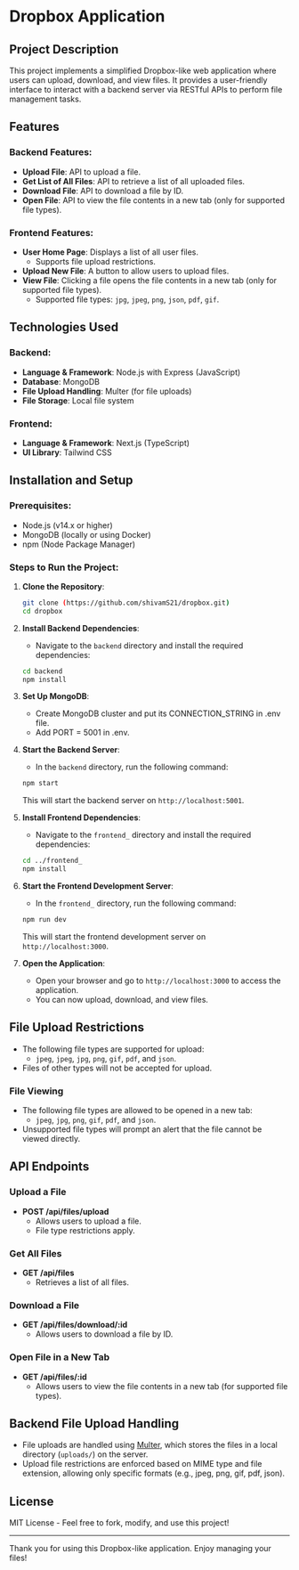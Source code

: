 # Dropbox Application

## Project Description

This project implements a simplified Dropbox-like web application where users can upload, download, and view files. It provides a user-friendly interface to interact with a backend server via RESTful APIs to perform file management tasks.

## Features

### Backend Features:
- **Upload File**: API to upload a file.
- **Get List of All Files**: API to retrieve a list of all uploaded files.
- **Download File**: API to download a file by ID.
- **Open File**: API to view the file contents in a new tab (only for supported file types).

### Frontend Features:
- **User Home Page**: Displays a list of all user files.
  - Supports file upload restrictions.
- **Upload New File**: A button to allow users to upload files.
- **View File**: Clicking a file opens the file contents in a new tab (only for supported file types).
  - Supported file types: `jpg`, `jpeg`, `png`, `json`, `pdf`, `gif`.

## Technologies Used

### Backend:
- **Language & Framework**: Node.js with Express (JavaScript)
- **Database**: MongoDB
- **File Upload Handling**: Multer (for file uploads)
- **File Storage**: Local file system

### Frontend:
- **Language & Framework**: Next.js (TypeScript)
- **UI Library**: Tailwind CSS

## Installation and Setup

### Prerequisites:
- Node.js (v14.x or higher)
- MongoDB (locally or using Docker)
- npm (Node Package Manager)

### Steps to Run the Project:

1. **Clone the Repository**:
    ```bash
    git clone (https://github.com/shivamS21/dropbox.git)
    cd dropbox
    ```

2. **Install Backend Dependencies**:
    - Navigate to the `backend` directory and install the required dependencies:
    ```bash
    cd backend
    npm install
    ```

3. **Set Up MongoDB**:
    - Create MongoDB cluster and put its CONNECTION_STRING in .env file.
    - Add PORT = 5001 in .env.

4. **Start the Backend Server**:
    - In the `backend` directory, run the following command:
    ```bash
    npm start
    ```
    This will start the backend server on `http://localhost:5001`.

5. **Install Frontend Dependencies**:
    - Navigate to the `frontend_` directory and install the required dependencies:
    ```bash
    cd ../frontend_
    npm install
    ```

6. **Start the Frontend Development Server**:
    - In the `frontend_` directory, run the following command:
    ```bash
    npm run dev
    ```
    This will start the frontend development server on `http://localhost:3000`.

7. **Open the Application**:
    - Open your browser and go to `http://localhost:3000` to access the application.
    - You can now upload, download, and view files.

## File Upload Restrictions

- The following file types are supported for upload: 
  - `jpeg`, `jpeg`, `jpg`, `png`, `gif`, `pdf`, and `json`.
- Files of other types will not be accepted for upload.

### File Viewing

- The following file types are allowed to be opened in a new tab:
  - `jpeg`, `jpg`, `png`, `gif`, `pdf`, and `json`.
- Unsupported file types will prompt an alert that the file cannot be viewed directly.

## API Endpoints

### Upload a File
- **POST /api/files/upload**
  - Allows users to upload a file.
  - File type restrictions apply.

### Get All Files
- **GET /api/files**
  - Retrieves a list of all files.

### Download a File
- **GET /api/files/download/:id**
  - Allows users to download a file by ID.

### Open File in a New Tab
- **GET /api/files/:id**
  - Allows users to view the file contents in a new tab (for supported file types).

## Backend File Upload Handling

- File uploads are handled using [Multer](https://www.npmjs.com/package/multer), which stores the files in a local directory (`uploads/`) on the server.
- Upload file restrictions are enforced based on MIME type and file extension, allowing only specific formats (e.g., jpeg, png, gif, pdf, json).

## License

MIT License - Feel free to fork, modify, and use this project!

---

Thank you for using this Dropbox-like application. Enjoy managing your files!
